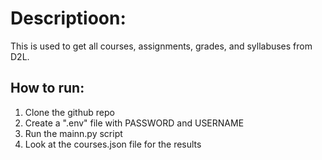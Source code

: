 # Descriptioon:
  This is used to get all courses, assignments, grades, and syllabuses from D2L.

## How to run:
  1. Clone the github repo
  2. Create a ".env" file with PASSWORD and USERNAME
  3. Run the mainn.py script
  4. Look at the courses.json file for the results
